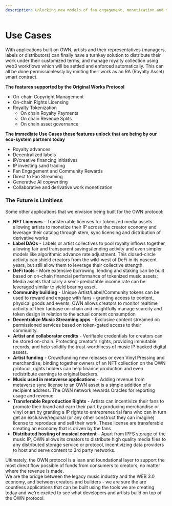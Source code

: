 ```yaml
---
description: Unlocking new models of fan engagement, monetization and music distribution
---
```


# Use Cases

With applications built on OWN, artists and their representatives (managers, labels or distributors) can finally have a turnkey solution to distribute their work under their customized terms, and manage royalty collection using web3 workflows which will be settled and enforced automatically. This can all be done permissionlessly by minting their work as an RA (Royalty Asset) smart contract.

**The features supported by the Original Works Protocol**

* On-chain Copyright Management
* On-chain Rights Licensing
* Royalty Tokenization
  * On chain Royalty Payments
  * On chain Revenue Splits
  * On chain asset governance

**The immediate Use Cases these features unlock that are being by our eco-system partners today**

* Royalty advances
* Decentralized labels
* IP/creative financing initiatives
* IP investing sand trading
* Fan Engagement and Community Rewards
* Direct to Fan Streaming
* Generative AI copywriting&#x20;
* Collaborative and derivative work monetization

### The Future is Limitless

Some other applications that we envision being built for the OWN protocol:

* **NFT Licenses** - Transferrable licenses for tokenized media assets allowing artists to monetize their IP across the creator economy and leverage their catalog through stem, sync licensing and distribution of derivative works
* **Label DAOs** - Labels or artist collectives to pool royalty inflows together, allowing fair and transparent savings/lending activity and even simpler models like algorithmic advance rate adjustment. This closed-circle activity can shield creators from the wild-west of DeFi in its nascent years, but still allow them to leverage their collective strength.
* **DeFi tools** - More extensive borrowing, lending and staking can be built based on on-chain financial performance of tokenized music assets; Media assets that carry a semi-predictable income rate can be leveraged similar to yield bearing asset.
* **Community building** - Unique Artist/Label/Community tokens can be used to reward and engage with fans - granting access to content, physical goods and events; OWN allows creators to monitor realtime activity of their fanbase on-chain and insightfully manage scarcity and token design in relation to the actual content consumption
* **Decentralize Music Streaming apps** - Exclusive content streamed on permissioned services based on token-gated access to their community.
* **Artist and collaborator credits** - Verifiable credentials for creators can be stored on-chain. Protecting creator's rights, providing immutable records, and help solidify the trust-worthiness of music IP backed digital assets.
* **Artist funding** - Crowdfunding new releases or even Vinyl Pressing and merchandise; binding together owners of an NFT collection on the OWN protocol, rights holders can help finance production and even redistribute earnings to original backers.
* **Music used in metaverse applications** - Adding revenue from metaverse sync license to an OWN asset is a simple addition of a recipient address. The OWN network rewards Oracles for reporting usage and revenue.
* **Transferable Reproduction Rights** - Artists can incentivize their fans to promote their brand and earn their part by producing merchandise or vinyl or art by granting a IP rights to entrepreneurial fans who can in turn get an exclusive/regional (or any other construct they can imagine) license to reproduce and sell their work. These license are transferable creating an economy that is driven by the fans
* **Distributed hosting of musical content** - Apart from IPFS storage of the music IP, OWN allows its creators to distribute high quality media files to any distributed storage service or protocol, incentivizing data providers to host and serve content to 3rd party networks.

Ultimately, the OWN protocol is a lean and foundational layer to support the most direct flow possible of funds from consumers to creators, no matter where the revenue is made.\
We are the bridge between the legacy music industry and the WEB 3.0 economy, and between creators and builders - we are sure the are countless applications that can be built using the tools we are creating today and we're excited to see what developers and artists build on top of the OWN protocol.
